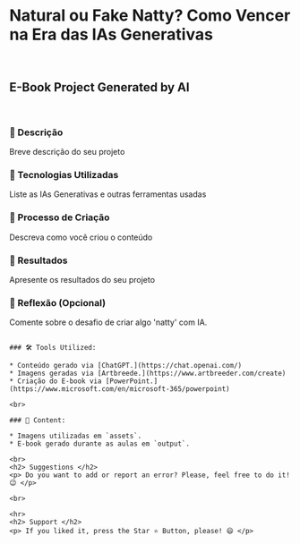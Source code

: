 # Natural ou Fake Natty? Como Vencer na Era das IAs Generativas

<br>

## E-Book Project Generated by AI

<br>

### 📒 Descrição
Breve descrição do seu projeto

### 🤖 Tecnologias Utilizadas
Liste as IAs Generativas e outras ferramentas usadas

### 🧐 Processo de Criação
Descreva como você criou o conteúdo

### 🚀 Resultados
Apresente os resultados do seu projeto

### 💭 Reflexão (Opcional)
Comente sobre o desafio de criar algo 'natty' com IA.
```

### 🛠️ Tools Utilized:

* Conteúdo gerado via [ChatGPT.](https://chat.openai.com/) 
* Imagens geradas via [Artbreede.](https://www.artbreeder.com/create)
* Criação do E-book via [PowerPoint.](https://www.microsoft.com/en/microsoft-365/powerpoint)

<br>

### 📖 Content:

* Imagens utilizadas em `assets`.
* E-book gerado durante as aulas em `output`.

<br>
<h2> Suggestions </h2>
<p> Do you want to add or report an error? Please, feel free to do it! 😉 </p>

<br>

<hr>
<h2> Support </h2>
<p> If you liked it, press the Star ⭐ Button, please! 😄 </p>
